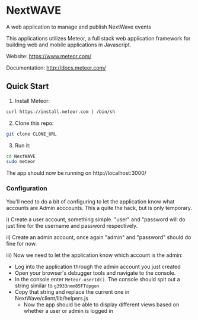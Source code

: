 # NextWAVE
A web application to manage and publish NextWave events 

This applications utilizes Meteor, a full stack web application framework for building web and mobile applications in Javascript.  

Website: https://www.meteor.com/

Documentation: http://docs.meteor.com/

## Quick Start

1) Install Meteor:
```bash
curl https://install.meteor.com | /bin/sh
```

2) Clone this repo:
```bash
git clone CLONE_URL
```

3) Run it:
```bash
cd NextWAVE
sudo meteor
```
The app should now be running on http://localhost:3000/

### Configuration

You'll need to do a bit of configuring to let the application know what accounts are Admin acccounts. This a quite the hack, but is only temporary. 

  i) Create a user account, something simple. "user" and "password will do just fine for the username and password respectively.
  
  ii) Create an admin account, once again "admin" and "password" should do fine for now. 
  
  iii) Now we need to let the application know which account is the admin:
  
  * Log into the application through the admin account you just created
  * Open your browser's debugger tools and navigate to the console.
  * In the console enter `Meteor.userId()`. The console should spit out a string similar to `g3933nmm85FTdpgon`
  * Copy that string and replace the current one in NextWave/client/lib/helpers.js
    * Now the app should be able to display different views based on whether a user or admin is logged in 
